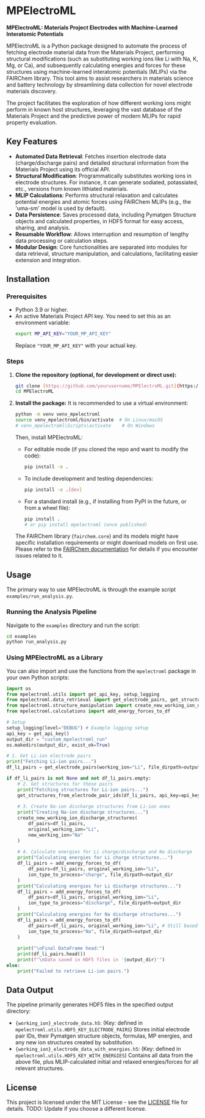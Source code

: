 # MPElectroML

**MPElectroML: Materials Project Electrodes with Machine-Learned Interatomic Potentials**

MPElectroML is a Python package designed to automate the process of fetching electrode material data from the Materials Project, performing structural modifications (such as substituting working ions like Li with Na, K, Mg, or Ca), and subsequently calculating energies and forces for these structures using machine-learned interatomic potentials (MLIPs) via the FAIRChem library. This tool aims to assist researchers in materials science and battery technology by streamlining data collection for novel electrode materials discovery.

The project facilitates the exploration of how different working ions might perform in known host structures, leveraging the vast database of the Materials Project and the predictive power of modern MLIPs for rapid property evaluation.

## Key Features

-   **Automated Data Retrieval**: Fetches insertion electrode data (charge/discharge pairs) and detailed structural information from the Materials Project using its official API.
-   **Structural Modification**: Programmatically substitutes working ions in electrode structures. For instance, it can generate sodiated, potassiated, etc., versions from known lithiated materials.
-   **MLIP Calculations**: Performs structural relaxation and calculates potential energies and atomic forces using FAIRChem MLIPs (e.g., the 'uma-sm' model is used by default).
-   **Data Persistence**: Saves processed data, including Pymatgen Structure objects and calculated properties, in HDF5 format for easy access, sharing, and analysis.
-   **Resumable Workflow**: Allows interruption and resumption of lengthy data processing or calculation steps.
-   **Modular Design**: Core functionalities are separated into modules for data retrieval, structure manipulation, and calculations, facilitating easier extension and integration.

## Installation

### Prerequisites

-   Python 3.9 or higher.
-   An active Materials Project API key. You need to set this as an environment variable:
    ```bash
    export MP_API_KEY="YOUR_MP_API_KEY"
    ```
    Replace `"YOUR_MP_API_KEY"` with your actual key.

### Steps

1.  **Clone the repository (optional, for development or direct use):**
    ```bash
    git clone [https://github.com/yourusername/MPElectroML.git](https://github.com/yourusername/MPElectroML.git)  # TODO: Update this URL
    cd MPElectroML
    ```

2.  **Install the package:**
    It is recommended to use a virtual environment:
    ```bash
    python -m venv venv_mpelectroml
    source venv_mpelectroml/bin/activate  # On Linux/macOS
    # venv_mpelectroml\Scripts\activate    # On Windows
    ```

    Then, install MPElectroML:
    * For editable mode (if you cloned the repo and want to modify the code):
        ```bash
        pip install -e .
        ```
    * To include development and testing dependencies:
        ```bash
        pip install -e .[dev]
        ```
    * For a standard install (e.g., if installing from PyPI in the future, or from a wheel file):
        ```bash
        pip install . 
        # or pip install mpelectroml (once published)
        ```

    The FAIRChem library (`fairchem.core`) and its models might have specific installation requirements or might download models on first use. Please refer to the [FAIRChem documentation](https://github.com/FAIRChemistry/fairchem) for details if you encounter issues related to it.

## Usage

The primary way to use MPElectroML is through the example script `examples/run_analysis.py`.

### Running the Analysis Pipeline

Navigate to the `examples` directory and run the script:
```bash
cd examples
python run_analysis.py
```

### Using MPElectroML as a Library

You can also import and use the functions from the `mpelectroml` package in your own Python scripts:

```python
import os
from mpelectroml.utils import get_api_key, setup_logging
from mpelectroml.data_retrieval import get_electrode_pairs, get_structures_from_electrode_pair_ids
from mpelectroml.structure_manipulation import create_new_working_ion_discharge_structures
from mpelectroml.calculations import add_energy_forces_to_df

# Setup
setup_logging(level="DEBUG") # Example logging setup
api_key = get_api_key()
output_dir = "custom_mpelectroml_run"
os.makedirs(output_dir, exist_ok=True)

# 1. Get Li-ion electrode pairs
print("Fetching Li-ion pairs...")
df_li_pairs = get_electrode_pairs(working_ion="Li", file_dirpath=output_dir, api_key=api_key)

if df_li_pairs is not None and not df_li_pairs.empty:
    # 2. Get structures for these pairs
    print("Fetching structures for Li-ion pairs...")
    get_structures_from_electrode_pair_ids(df_li_pairs, api_key=api_key)
    
    # 3. Create Na-ion discharge structures from Li-ion ones
    print("Creating Na-ion discharge structures...")
    create_new_working_ion_discharge_structures(
        df_pairs=df_li_pairs,
        original_working_ion="Li",
        new_working_ion="Na"
    )
    
    # 4. Calculate energies for Li charge/discharge and Na discharge
    print("Calculating energies for Li charge structures...")
    df_li_pairs = add_energy_forces_to_df(
        df_pairs=df_li_pairs, original_working_ion="Li", 
        ion_type_to_process="charge", file_dirpath=output_dir
    )
    print("Calculating energies for Li discharge structures...")
    df_li_pairs = add_energy_forces_to_df(
        df_pairs=df_li_pairs, original_working_ion="Li",
        ion_type_to_process="discharge", file_dirpath=output_dir
    )
    print("Calculating energies for Na discharge structures...")
    df_li_pairs = add_energy_forces_to_df(
        df_pairs=df_li_pairs, original_working_ion="Li", # Still based on original Li dataset for file naming
        ion_type_to_process="Na", file_dirpath=output_dir
    )
    
    print("\nFinal DataFrame head:")
    print(df_li_pairs.head())
    print(f"\nData saved in HDF5 files in '{output_dir}'")
else:
    print("Failed to retrieve Li-ion pairs.")
```

## Data Output

The pipeline primarily generates HDF5 files in the specified output directory:

-   `{working_ion}_electrode_data.h5`: (Key: defined in `mpelectroml.utils.HDF5_KEY_ELECTRODE_PAIRS`)
    Stores initial electrode pair IDs, their Pymatgen structure objects, formulas, MP energies, and any new ion structures created by substitution.
-   `{working_ion}_electrode_data_with_energies.h5`: (Key: defined in `mpelectroml.utils.HDF5_KEY_WITH_ENERGIES`)
    Contains all data from the above file, plus MLIP-calculated initial and relaxed energies/forces for all relevant structures.

## License

This project is licensed under the MIT License - see the [LICENSE](LICENSE) file for details. TODO: Update if you choose a different license.
